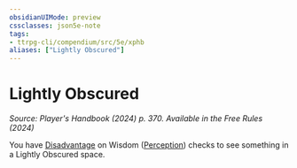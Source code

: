 ```yaml
---
obsidianUIMode: preview
cssclasses: json5e-note
tags:
- ttrpg-cli/compendium/src/5e/xphb
aliases: ["Lightly Obscured"]
---
```

# Lightly Obscured
*Source: Player's Handbook (2024) p. 370. Available in the Free Rules (2024)* 

You have [Disadvantage](3-Mechanics/CLI/rules/variant-rules/disadvantage-xphb.md) on Wisdom ([Perception](3-Mechanics/CLI/rules/skills.md#Perception)) checks to see something in a Lightly Obscured space.